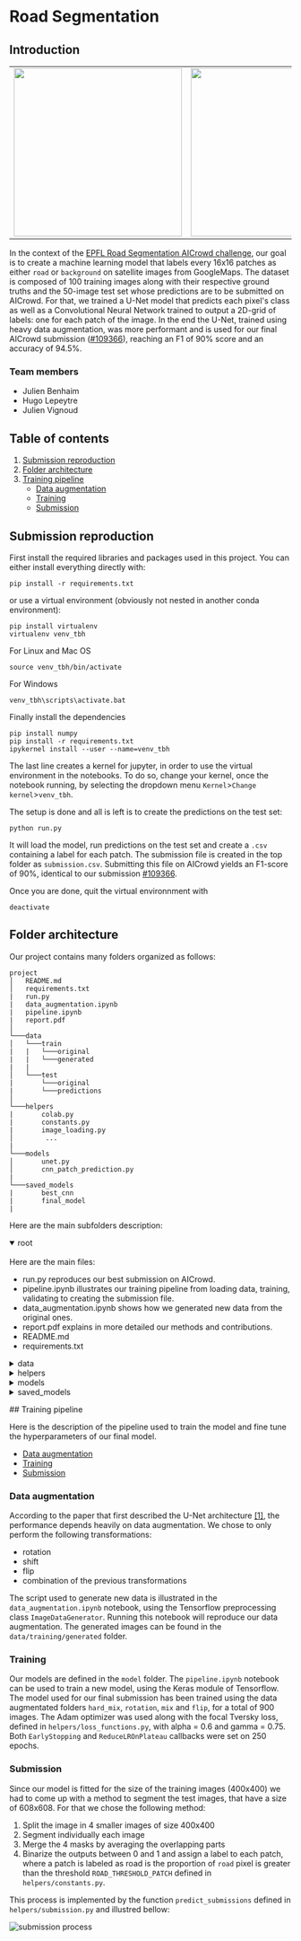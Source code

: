# Road Segmentation

<!-- ## On the empirical comparison between a data-augmented U-Net and a patch-wise CNN -->

## Introduction

<table>
    <tr>
        <td>
            <img src="assets/readme_img_1.png" width="300" height="300" />
        </td>
        <td>
            <img src="assets/readme_img_2.png" width="300" height="300" />
        </td>
    </tr>
</table>

In the context of the [EPFL Road Segmentation AICrowd challenge](https://www.aicrowd.com/challenges/epfl-ml-road-segmentation), our goal is to create a machine learning model that labels every 16x16 patches as either `road` or `background` on satellite images from GoogleMaps. The dataset is composed of 100 training images along with their respective ground truths and the 50-image test set whose predictions are to be submitted on AICrowd. 
For that, we trained a U-Net model that predicts each pixel's class as well as a Convolutional Neural Network trained to output a 2D-grid of labels: one for each patch of the image. In the end the U-Net, trained using heavy data augmentation, was more performant and is used for our final AICrowd submission ([#109366](https://www.aicrowd.com/challenges/epfl-ml-road-segmentation/submissions/109366)), reaching an F1 of 90% score and an accuracy of 94.5%.

### Team members
* Julien Benhaim
* Hugo Lepeytre
* Julien Vignoud 

## Table of contents

1. [Submission reproduction](#submission-reproduction)
2. [Folder architecture](#folder-architecture)
3. [Training pipeline](#training-pipeline)
    * [Data augmentation](#data-augmentation)
    * [Training](#training)
    * [Submission](#submission)

## Submission reproduction

First install the required libraries and packages used in this project. You can either install everything directly with:
```
pip install -r requirements.txt
```
or use a virtual environment (obviously not nested in another conda environment):
```
pip install virtualenv
virtualenv venv_tbh
```
For Linux and Mac OS
```
source venv_tbh/bin/activate
```
For Windows
```
venv_tbh\scripts\activate.bat 
```
Finally install the dependencies
```
pip install numpy
pip install -r requirements.txt
ipykernel install --user --name=venv_tbh
```
The last line creates a kernel for jupyter, in order to use the virtual environment in the notebooks. To do so, change your kernel, once the notebook running, by selecting the dropdown menu `Kernel`>`Change kernel`>`venv_tbh`.


The setup is done and all is left is to create the predictions on the test set:
```
python run.py
```
It will load the model, run predictions on the test set and create a `.csv` containing a label for each patch.
The submission file is created in the top folder as `submission.csv`. Submitting this file on AICrowd yields an F1-score of 90%, identical to our submission [#109366](https://www.aicrowd.com/challenges/epfl-ml-road-segmentation/submissions/109366).

Once you are done, quit the virtual environnment with
```
deactivate
```

## Folder architecture

Our project contains many folders organized as follows:
```
project
│   README.md
│   requirements.txt
|   run.py    
|   data_augmentation.ipynb
|   pipeline.ipynb
|   report.pdf
│
└───data
│   └───train
|   |   └───original
|   |   └───generated
|   |
│   └───test
|       └───original
|       └───predictions 
│   
└───helpers
|       colab.py
|       constants.py
|       image_loading.py
│        ...
|
└───models
│       unet.py
│       cnn_patch_prediction.py
|
└───saved_models
|       best_cnn
|       final_model
|       
```

Here are the main subfolders description:
<details open>
    <summary>root</summary>
    <br/>
    Here are the main files:
    <ul>
    <li> run.py reproduces our best submission on AICrowd.
    <li> pipeline.ipynb illustrates our training pipeline from loading data, training, validating to creating the submission file.
    <li> data_augmentation.ipynb shows how we generated new data from the original ones.
    <li> report.pdf explains in more detailed our methods and contributions.
    <li> README.md
    <li> requirements.txt
    </ul>
</details>

<details>
    <summary>data</summary>
    <br>
    The data folder contains the training and test images. The first is composed of the 100 original images as well as the artificially created ones, in total around 1000 once you ran the `data_augmentation.ipynb` notebook. The test set folder contains two subfolders: the original ones with the images used for the AICrowd submission and the predictions folder, containing the predicted outputs as well as the masks superposed on the original images, to give a qualitative evaluation of our predictions.

</details>

<details>
    <summary>helpers</summary>
    <br>
    This folder contains the python scripts used during the pipeline or to run predictions.
    <br>
</details>

<details>
    <summary>models</summary>
    <br>
    models contains two files implementing the architecture our models:
    <ul>
    <li> best_cnn corresponds to the patch-wise CNN 
    <li> final_model is in fact the U-Net architecture that was used for our best submission.
    </ul>
</details>

<details>
    <summary>saved_models</summary>
    <br>
    saved_models is the folder used to store the trained models using the Keras module from Tensorflow.
</details>


## Training pipeline

Here is the description of the pipeline used to train the model and fine tune the hyperparameters of our final model.

* [Data augmentation](#data-augmentation)
* [Training](#training)
* [Submission](#submission)

### Data augmentation
According to the paper that first described the U-Net architecture [[1]](https://arxiv.org/pdf/1505.04597.pdf), the performance depends heavily on data augmentation.  We chose to only perform the following transformations:
* rotation
* shift
* flip
* combination of the previous transformations

The script used to generate new data is illustrated in the `data_augmentation.ipynb` notebook, using the Tensorflow preprocessing class `ImageDataGenerator`. Running this notebook will reproduce our data augmentation. The generated images can be found in the `data/training/generated` folder.

### Training

Our models are defined in the `model` folder. The `pipeline.ipynb` notebook can be used to train a new model, using the Keras module of Tensorflow. The model used for our final submission has been trained using the data augmentated folders `hard_mix`, `rotation`, `mix` and `flip`, for a total of 900 images. The Adam optimizer was used along with the focal Tversky loss, defined in `helpers/loss_functions.py`, with alpha = 0.6 and gamma = 0.75. Both `EarlyStopping` and `ReduceLROnPlateau` callbacks were set on 250 epochs.

### Submission

Since our model is fitted for the size of the training images (400x400) we had to come up with a method to segment the test images, that have a size of 608x608. For that we chose the following method:
1. Split the image in 4 smaller images of size 400x400
2. Segment individually each image
3. Merge the 4 masks by averaging the overlapping parts
4. Binarize the outputs between 0 and 1 and assign a label to each patch, where a patch is labeled as road is the proportion of `road` pixel is greater than the threshold `ROAD_THRESHOLD_PATCH` defined in `helpers/constants.py`.

This process is implemented by the function `predict_submissions` defined in `helpers/submission.py` and illustred bellow:

![submission process](assets/submission_visualisation.png)
